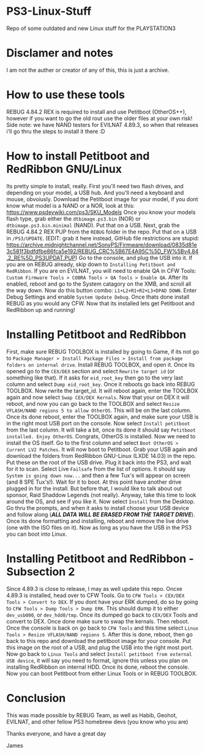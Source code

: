 # PS3-Linux-Stuff
Repo of some outdated and new Linux stuff for the PLAYSTATION3

# Disclamer and notes
I am not the auther or creator of any of this, this is just a archive. 

# How to use these tools
REBUG 4.84.2 REX is required to install and use Petitboot (OtherOS++), however if you want to go the old rout use the older files at your own risk! Side note: we have NAND testers for EVILNAT 4.89.3, so when that releases i'll go thru the steps to install it there :D

# How to install Petitboot and RedRibbon GNU/Linux
Its pretty simple to install, really. First you'll need two flash drives, and depending on your model, a USB hub. 
And you'll need a keyboard and mouse, obvoiusly. 
Download the Petitboot image for your model, if you dont know what model is a NAND or a NOR, look at this: https://www.psdevwiki.com/ps3/SKU_Models
Once you know your models flash type, grab either the `dtbimage.ps3.bin` (NOR) or `dtbimage.ps3.bin.minimal` (NAND). Put that on a USB. Next, grab the REBUG 4.84.2 REX PUP from the `REBUG` folder in the repo. Put that on a USB in `/PS3/UPDATE`. (EDIT: grab it here instead, GitHub file restrictions are stupid: https://archive.midnightchannel.net/SonyPS/Firmware/download/0835d81e3c581f3bdfdfbe86fca5e192/REBUG_CRC%5B67E4A95C%5D_FW%5Bv4.84.2_RE%5D_PS3UPDAT.PUP) Go to the console, and plug the USB into it. If you are on REBUG already, skip down to `Installing Petitboot and RedRibbon`. If you are on EVILNAT, you will need to enable QA in CFW Tools: `Custom Firmware Tools > COBRA Tools > QA Tools > Enable QA`.
After its enabled, reboot and go to the System catagory on the XMB, and scroll all the way down. Now do this button combo: `L1+L2+R1+R2+L3+DPAD DOWN`. Enter Debug Settings and enable `System Update Debug`. Once thats done install REBUG as you would any CFW. Now that its installed lets get Petitboot and RedRibbon up and running!

# Installing Petitboot and RedRibbon
First, make sure REBUG TOOLBOX is installed by going to Game, if its not go to `Package Manager > Install Package Files > Install from package folders on internal drive`. Install REBUG TOOLBOX, and open it. Once its opened go to the `CEX/DEX` section and select `Rewrite target id` (or something like that). If it asks for `eid_root_key` then go to the very last column and select `Dump eid_root_key`. Once it reboots go back into REBUG TOOLBOX. Now rwrite the target_id. It will reboot again, enter the TOOLBOX again and now select `Swap CEX/DEX Kernals`. Now that your on DEX it will reboot, and now you can go back to the TOOLBOX and select `Resize VFLASH/NAND regions 5 to allow OtherOS`. This will be on the last column. Once its done reboot, enter the TOOLBOX again, and make sure your USB is in the right most USB port on the console. Now select `Install petitboot` from the last column. It will take a bit, once its done it should say `Petitboot installed. Enjoy OtherOS`.
Congrats, OtherOS is installed. Now we need to install the OS itself. Go to the first column and select `Boot OtherOS > Current LV2 Patches`. It will now boot to Petitboot. Grab your USB again and download the folders from RedRibbon GNU-Linux (LXDE 14.03) in the repo. Put these on the root of the USB drive. Plug it back into the PS3, and wait for it to scan. Select Live `Failsafe` from the list of options. It should say `System is going down now...` and then a few Tux's will appear on screen (and 8 SPE Tux's!). Wait for it to boot. At this point have another drive plugged in for the install. But before that, I would like to talk about out sponsor, Raid Shaddow Legends (not really). Anyway, take this time to look around the OS, and see if you like it. Now select `Install` from the Desktop. Go thru the prompts, and when it asks to install choose your USB device and follow along (***ALL DATA WILL BE ERASED FROM THE TARGET DRIVE***). Once its done formatting and installing, reboot and remove the live drive (one with the ISO files on it). Now as long as you have the USB in the PS3 you can boot into Linux.

# Installing Petitboot and RedRibbon - Subsection 2
Since 4.89.3 is close to release, I may as well update this repo. Oncxe 4.89.3 is installed, head over to CFW Tools. Go to `CFW Tools > CEX/DEX Tools > Convert to DEX`. If you dont have your ERK dumped, do so by going to `CFW Tools > Dump Tools > Dump ERK`. This should dump it to either `dev_usb000`, or `dev_hdd0/tmp`. Once its dumped go back to `CEX/DEX` Tools and convert to DEX. Once done make sure to swap the kernals. Then reboot. Once the console is back on go back to `CFW Tools` and this time select `Linux Tools > Resize VFLASH/NAND regions 5`. After this is done, reboot, then go back to this repo and download the petitboot image for your console. Put this image on the root of a USB, and plug the USB into the right most port. Now go back to `Linux Tools` and select `Install petitboot from external USB device`, it will say you need to format, ignore this unless you plan on installing RedRibbon on internal HDD. Once its done, reboot the console. Now you can boot Petitboot from either Linux Tools or in REBUG TOOLBOX. 

# Conclusion
This was made possible by REBUG Team, as well as Habib, Geohot, EVILNAT, and other fellow PS3 homebrew devs (you know who you are)

Thanks everyone, and have a great day

James

